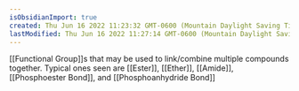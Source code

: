 ```yaml
---
isObsidianImport: true
created: Thu Jun 16 2022 11:23:32 GMT-0600 (Mountain Daylight Saving Time)
lastModified: Thu Jun 16 2022 11:27:14 GMT-0600 (Mountain Daylight Saving Time)
---
```

[[Functional Group]]s that may be used to link/combine multiple compounds together. Typical ones seen are [[Ester]], [[Ether]], [[Amide]], [[Phosphoester Bond]], and [[Phosphoanhydride Bond]]